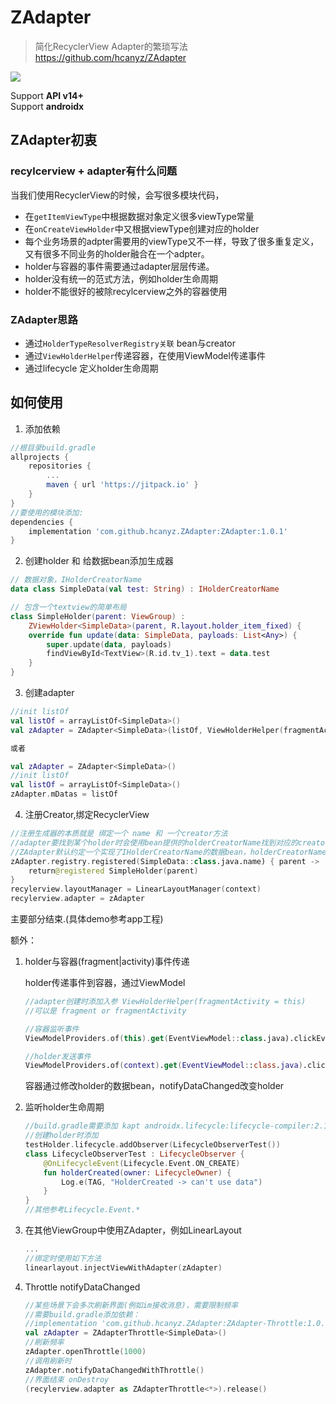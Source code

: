 ZAdapter
===

> 简化RecyclerView Adapter的繁琐写法  
> https://github.com/hcanyz/ZAdapter

[![](https://jitpack.io/v/hcanyz/ZAdapter.svg)](https://jitpack.io/#hcanyz/ZAdapter)

Support **API v14+**  
Support **androidx** 

## ZAdapter初衷

### recylcerview + adapter有什么问题

当我们使用RecyclerView的时候，会写很多模块代码，  

- 在```getItemViewType```中根据数据对象定义很多viewType常量   
- 在```onCreateViewHolder```中又根据viewType创建对应的holder   
- 每个业务场景的adpter需要用的viewType又不一样，导致了很多重复定义，又有很多不同业务的holder融合在一个adpter。
- holder与容器的事件需要通过adapter层层传递。
- holder没有统一的范式方法，例如holder生命周期
- holder不能很好的被除recylcerview之外的容器使用

### ZAdapter思路

- 通过```HolderTypeResolverRegistry关联``` bean与creator
- 通过```ViewHolderHelper```传递容器，在使用ViewModel传递事件
- 通过lifecycle 定义holder生命周期

## 如何使用

1. 添加依赖
```groovy
//根目录build.gradle
allprojects {
    repositories {
        ...
        maven { url 'https://jitpack.io' }
    }
}
//要使用的模块添加:
dependencies {
    implementation 'com.github.hcanyz.ZAdapter:ZAdapter:1.0.1'
}
```

2. 创建holder 和 给数据bean添加生成器
```kotlin
// 数据对象，IHolderCreatorName
data class SimpleData(val test: String) : IHolderCreatorName

// 包含一个textview的简单布局
class SimpleHolder(parent: ViewGroup) :
    ZViewHolder<SimpleData>(parent, R.layout.holder_item_fixed) {
    override fun update(data: SimpleData, payloads: List<Any>) {
        super.update(data, payloads)
        findViewById<TextView>(R.id.tv_1).text = data.test
    }
}
```

3. 创建adapter
```kotlin
//init listOf
val listOf = arrayListOf<SimpleData>()
val zAdapter = ZAdapter<SimpleData>(listOf, ViewHolderHelper(fragmentActivity = this))

或者

val zAdapter = ZAdapter<SimpleData>()
//init listOf
val listOf = arrayListOf<SimpleData>()
zAdapter.mDatas = listOf
```

4. 注册Creator,绑定RecyclerView
```kotlin
//注册生成器的本质就是 绑定一个 name 和 一个creator方法
//adapter要找到某个holder时会使用bean提供的holderCreatorName找到对应的creator方法，生成holdre
//ZAdapter默认约定一个实现了IHolderCreatorName的数据bean，holderCreatorName返回当前类的全类名
zAdapter.registry.registered(SimpleData::class.java.name) { parent ->
    return@registered SimpleHolder(parent)
}
recylerview.layoutManager = LinearLayoutManager(context)
recylerview.adapter = zAdapter
```
主要部分结束.(具体demo参考app工程)

额外：   
1. holder与容器(fragment|activity)事件传递

    holder传递事件到容器，通过ViewModel
    ```kotlin
    //adapter创建时添加入参 ViewHolderHelper(fragmentActivity = this)
    //可以是 fragment or fragmentActivity

    //容器监听事件
    ViewModelProviders.of(this).get(EventViewModel::class.java).clickEvent.observe(...)

    //holder发送事件
    ViewModelProviders.of(context).get(EventViewModel::class.java).clickEvent.postValue(...)
    ```
    容器通过修改holder的数据bean，notifyDataChanged改变holder
2. 监听holder生命周期
    ```kotlin
    //build.gradle需要添加 kapt androidx.lifecycle:lifecycle-compiler:2.1.0
    //创建holder时添加
    testHolder.lifecycle.addObserver(LifecycleObserverTest())
    class LifecycleObserverTest : LifecycleObserver {
        @OnLifecycleEvent(Lifecycle.Event.ON_CREATE)
        fun holderCreated(owner: LifecycleOwner) {
            Log.e(TAG, "HolderCreated -> can't use data")
        }
    }
    //其他参考Lifecycle.Event.*
    ```
3. 在其他ViewGroup中使用ZAdapter，例如LinearLayout
    ```kotlin
    ...
    //绑定时使用如下方法
    linearlayout.injectViewWithAdapter(zAdapter)
    ```
4. Throttle notifyDataChanged
    ```kotlin
    //某些场景下会多次刷新界面(例如im接收消息)，需要限制频率
    //需要build.gradle添加依赖： 
    //implementation 'com.github.hcanyz.ZAdapter:ZAdapter-Throttle:1.0.0'
    val zAdapter = ZAdapterThrottle<SimpleData>()
    //刷新频率
    zAdapter.openThrottle(1000)
    //调用刷新时
    zAdapter.notifyDataChangedWithThrottle()
    //界面结束 onDestroy
    (recylerview.adapter as ZAdapterThrottle<*>).release()
    ```